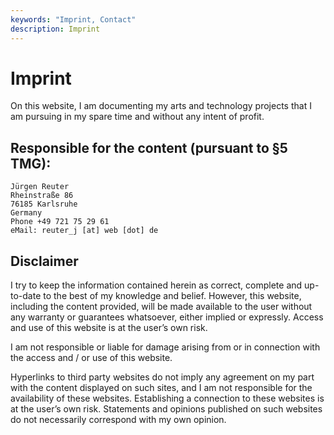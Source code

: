 ```yaml
---
keywords: "Imprint, Contact"
description: Imprint
---
```


# Imprint

On this website, I am documenting my arts and technology projects that
I am pursuing in my spare time and without any intent of profit.

## Responsible for the content (pursuant to §5 TMG):

    Jürgen Reuter
    Rheinstraße 86
    76185 Karlsruhe
    Germany
    Phone +49 721 75 29 61
    eMail: reuter_j [at] web [dot] de

## Disclaimer

I try to keep the information contained herein as correct, complete
and up-to-date to the best of my knowledge and belief.  However, this
website, including the content provided, will be made available to the
user without any warranty or guarantees whatsoever, either implied or
expressly.  Access and use of this website is at the user’s own risk.

I am not responsible or liable for damage arising from or in
connection with the access and / or use of this website.

Hyperlinks to third party websites do not imply any agreement on my
part with the content displayed on such sites, and I am not
responsible for the availability of these websites.  Establishing a
connection to these websites is at the user’s own risk.  Statements
and opinions published on such websites do not necessarily correspond
with my own opinion.
